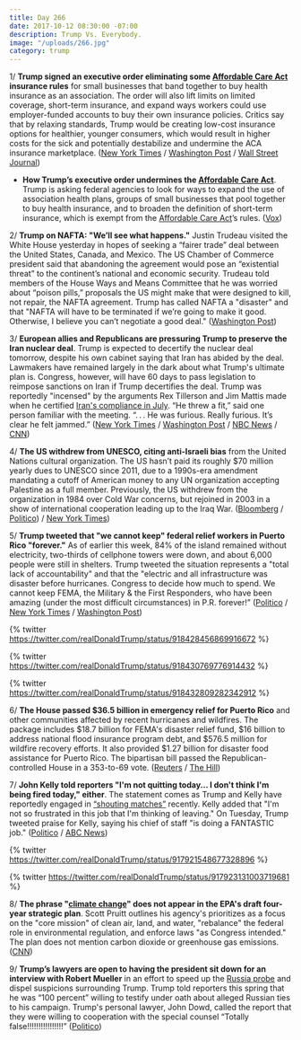 ```yaml
---
title: Day 266
date: 2017-10-12 08:30:00 -07:00
description: Trump Vs. Everybody.
image: "/uploads/266.jpg"
category: trump
---
```


1/ **Trump signed an executive order eliminating some <a href="{{ site.url }}{{ site.baseurl }}/trump-health-care/">Affordable Care Act</a> insurance rules** for small businesses that band together to buy health insurance as an association. The order will also lift limits on limited coverage, short-term insurance, and expand ways workers could use employer-funded accounts to buy their own insurance policies. Critics say that by relaxing standards, Trump would be creating low-cost insurance options for healthier, younger consumers, which would result in higher costs for the sick and potentially destabilize and undermine the ACA insurance marketplace. ([New York Times](https://www.nytimes.com/2017/10/11/us/politics/trump-obamacare-executive-order.html) / [Washington Post](https://www.washingtonpost.com/national/health-science/trump-to-sign-executive-order-to-gut-aca-insurance-rules-and-undermine-marketplaces/2017/10/11/40abf774-ae97-11e7-9e58-e6288544af98_story.html) / [Wall Street Journal](https://www.wsj.com/articles/in-start-to-unwinding-the-health-law-trump-to-ease-insurance-rules-1507771015?mod=e2tw))

* **How Trump’s executive order undermines the <a href="{{ site.url }}{{ site.baseurl }}/trump-health-care/">Affordable Care Act</a>**. Trump is asking federal agencies to look for ways to expand the use of association health plans, groups of small businesses that pool together to buy health insurance, and to broaden the definition of short-term insurance, which is exempt from the <a href="{{ site.url }}{{ site.baseurl }}/trump-health-care/">Affordable Care Act</a>’s rules. ([Vox](https://www.vox.com/policy-and-politics/2017/10/12/16458184/trump-obamacare-executive-order-association-health-plans-short-term-insurance))

2/ **Trump on NAFTA: "We’ll see what happens."** Justin Trudeau visited the White House yesterday in hopes of seeking a “fairer trade” deal between the United States, Canada, and Mexico. The US Chamber of Commerce president said that abandoning the agreement would pose an “existential threat” to the continent’s national and economic security. Trudeau told members of the House Ways and Means Committee that he was worried about “poison pills,” proposals the US might make that were designed to kill, not repair, the NAFTA agreement. Trump has called NAFTA a "disaster" and that "NAFTA will have to be terminated if we’re going to make it good. Otherwise, I believe you can’t negotiate a good deal." ([Washington Post](https://www.washingtonpost.com/business/economy/trudeau-fights-to-save-nafta-deal-but-trump-offers-little-hope/2017/10/11/1eadf4aa-aeb1-11e7-a908-a3470754bbb9_story.html))

3/ **European allies and Republicans are pressuring Trump to preserve the Iran nuclear deal**. Trump is expected to decertify the nuclear deal tomorrow, despite his own cabinet saying that Iran has abided by the deal. Lawmakers have remained largely in the dark about what Trump's ultimate plan is. Congress, however, will have 60 days to pass legislation to reimpose sanctions on Iran if Trump decertifies the deal. Trump was reportedly "incensed" by the arguments Rex Tillerson and Jim Mattis made when he certified [Iran's compliance in July](https://whatthefuckjusthappenedtoday.com/2017/07/19/day-181/#11-trump-sanctioned-iran-a-day-after). “He threw a fit,” said one person familiar with the meeting. “. . . He was furious. Really furious. It’s clear he felt jammed.” ([New York Times](https://www.nytimes.com/2017/10/11/world/middleeast/trump-iran-nuclear-deal.html) / [Washington Post](https://www.washingtonpost.com/politics/he-threw-a-fit-trumps-anger-over-iran-deal-forced-aides-to-scramble-for-a-compromise/2017/10/11/6218174c-ae94-11e7-9e58-e6288544af98_story.html) / [NBC News](https://www.nbcnews.com/news/mideast/white-house-briefs-congress-iran-decertification-decision-n809911) /  [CNN](http://www.cnn.com/2017/10/12/politics/trump-iran-deal-certification-nuclear-weapon/index.html))

4/ **The US withdrew from UNESCO, citing anti-Israeli bias** from the United Nations cultural organization. The US hasn’t paid its roughly $70 million yearly dues to UNESCO since 2011, due to a 1990s-era amendment mandating a cutoff of American money to any UN organization accepting Palestine as a full member. Previously, the US withdrew from the organization in 1984 over Cold War concerns, but rejoined in 2003 in a show of international cooperation leading up to the Iraq War. ([Bloomberg](https://www.bloomberg.com/news/articles/2017-10-12/u-s-withdraws-from-unesco-saying-it-s-biased-against-israel) / [Politico](http://www.politico.com/story/2017/10/12/united-states-withdraws-unesco-243708)) / [New York Times](https://www.nytimes.com/2017/10/12/us/politics/trump-unesco-withdrawal.html))

5/ **Trump tweeted that "we cannot keep" federal relief workers in Puerto Rico "forever."** As of earlier this week, 84% of the island remained without electricity, two-thirds of cellphone towers were down, and about 6,000 people were still in shelters. Trump tweeted the situation represents a "total lack of accountability" and that the "electric and all infrastructure was disaster before hurricanes. Congress to decide how much to spend. We cannot keep FEMA, the Military & the First Responders, who have been amazing (under the most difficult circumstances) in P.R. forever!” ([Politico](http://www.politico.com/story/2017/10/12/trump-puerto-rico-response-long-term-243705) / [New York Times](https://www.nytimes.com/2017/10/12/us/politics/trump-warns-puerto-rico-weeks-after-storms-federal-help-cannot-stay-forever.html) / [Washington Post](https://www.washingtonpost.com/news/post-politics/wp/2017/10/12/trump-warns-puerto-rico-we-cannot-keep-fema-the-military-the-first-responders-forever/))

{% twitter https://twitter.com/realDonaldTrump/status/918428456869916672 %}

{% twitter https://twitter.com/realDonaldTrump/status/918430769776914432 %}

{% twitter https://twitter.com/realDonaldTrump/status/918432809282342912 %}

6/ **The House passed $36.5 billion in emergency relief for Puerto Rico** and other communities affected by recent hurricanes and wildfires. The package includes $18.7 billion for FEMA's disaster relief fund, $16 billion to address national flood insurance program debt, and $576.5 million for wildfire recovery efforts. It also provided $1.27 billion for disaster food assistance for Puerto Rico. The bipartisan bill passed the Republican-controlled House in a 353-to-69 vote. ([Reuters](https://www.reuters.com/article/us-usa-puertorico-congress/u-s-house-approves-disaster-funds-as-trump-criticizes-puerto-rico-idUSKBN1CH1A7) / [The Hill](http://thehill.com/policy/finance/355190-house-passes-365-billion-disaster-relief-package))

7/ **John Kelly told reporters "I'm not quitting today... I don't think I'm being fired today," either**.  The statement comes as Trump and Kelly have reportedly engaged in [“shouting matches”](https://whatthefuckjusthappenedtoday.com/2017/10/11/day-265/#7-republicans-and-close-advisers-are) recently. Kelly added that "I'm not so frustrated in this job that I'm thinking of leaving." On Tuesday, Trump tweeted praise for Kelly, saying his chief of staff "is doing a FANTASTIC job." ([Politico](http://www.politico.com/story/2017/10/12/john-kelly-surprise-press-briefing-243717) / [ABC News](http://abcnews.go.com/Politics/chief-staff-john-kelly-im-quitting-today-fired/story?id=50435201))

{% twitter https://twitter.com/realDonaldTrump/status/917921548677328896 %}

{% twitter https://twitter.com/realDonaldTrump/status/917923131003719681 %}

8/ **The phrase "<a href="{{ site.baseurl }}/trump-epa/">climate change</a>" does not appear in the EPA's draft four-year strategic plan**. Scott Pruitt outlines his agency's prioritizes as a focus on the "core mission" of clean air, land, and water, "rebalance" the federal role in environmental regulation, and enforce laws "as Congress intended." The plan does not mention carbon dioxide or greenhouse gas emissions. ([CNN](http://www.cnn.com/2017/10/11/politics/epa-climate-report/index.html))

9/ **Trump’s lawyers are open to having the president sit down for an interview with Robert Mueller** in an effort to speed up the <a href="{{ site.baseurl }}/trump-russia-investigation/">Russia probe</a> and dispel suspicions surrounding Trump. Trump told reporters this spring that he was “100 percent” willing to testify under oath about alleged Russian ties to his campaign. Trump's personal lawyer, John Dowd, called the report that they were willing to cooperation with the special counsel “Totally false!!!!!!!!!!!!!!!!” ([Politico](http://www.politico.com/story/2017/10/12/trump-mueller-meeting-russia-243692))
